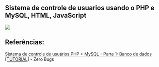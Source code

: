 ## Sistema de controle de usuarios usando o PHP e MySQL, HTML, JavaScript

<img src="https://adegaunibeer.caiorodriguesportfolios.com.br/imgsw.png">

## Referências:
[Sistema de controle de usuários PHP + MySQL - Parte 1: Banco de dados [TUTORIAL]](https://www.youtube.com/watch?v=vJKfVtRt-Qs&list=PLXmfQ3s1sas7z82_xe-M_N9WoSkOnpF6N&index=1) - Zero Bugs